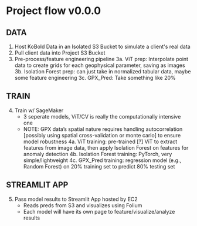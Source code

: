 # Project flow v0.0.0



## DATA

1. Host KoBold Data in an Isolated S3 Bucket to simulate a client's real data
2. Pull client data into Project S3 Bucket
3. Pre-process/feature engineering pipeline
    3a. ViT prep: Interpolate point data to create grids for each geophysical parameter, saving as images
    3b. Isolation Forest prep: can just take in normalized tabular data, maybe some feature engineering
    3c. GPX_Pred: Take something like 20%

## TRAIN

4. Train w/ SageMaker
    * 3 seperate models, ViT/CV is really the computationally intensive one
    * NOTE: GPX data’s spatial nature requires handling autocorrelation [possibly using spatial cross-validation or monte carlo] to ensure model robustness
    4a. ViT training: pre-trained [?] ViT to extract features from image data, then apply Isolation Forest on features for anomaly detection
    4b. Isolation Forest training: PyTorch, very simple/lightweight
    4c. GPX_Pred training: regression model (e.g., Random Forest) on 20% training set to predict 80% testing set

## STREAMLIT APP

5. Pass model results to Streamlit App hosted by EC2
    * Reads preds from S3 and visualizes using Folium
    * Each model will have its own page to feature/visualize/analyze results




